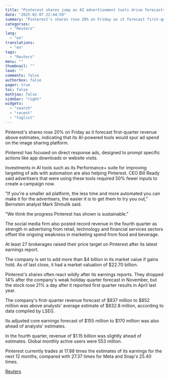 ```yaml
---
title: "Pinterest shares jump as AI advertisement tools drive forecasts"
date: "2025-02-07 22:44:59"
summary: "Pinterest's shares rose 20% on Friday as it forecast first-quarter revenue above estimates, indicating that its AI-powered tools would spur ad spend on the image sharing platform.Pinterest has focused on direct response ads, designed to prompt specific actions like app downloads or website visits.Investments in AI tools such as its..."
categories:
  - "Reuters"
lang:
  - "en"
translations:
  - "en"
tags:
  - "Reuters"
menu: ""
thumbnail: ""
lead: ""
comments: false
authorbox: false
pager: true
toc: false
mathjax: false
sidebar: "right"
widgets:
  - "search"
  - "recent"
  - "taglist"
---
```


Pinterest's shares rose 20% on Friday as it forecast first-quarter revenue above estimates, indicating that its AI-powered tools would spur ad spend on the image sharing platform.

Pinterest has focused on direct response ads, designed to prompt specific actions like app downloads or website visits.

Investments in AI tools such as its Performance+ suite for improving targeting of ads with automation are also helping Pinterest. CEO Bill Ready said advertisers that were using these tools required 50% fewer inputs to create a campaign now.

"If you're a smaller ad platform, the less time and more automated you can make it for the advertisers, the easier it is to get them to try you out," Bernstein analyst Mark Shmulik said.

"We think the progress Pinterest has shown is sustainable."

The social media firm also posted record revenue in the fourth quarter as strength in advertising from retail, technology and financial services sectors offset the ongoing weakness in marketing spend from food and beverage.

At least 27 brokerages raised their price target on Pinterest after its latest earnings report.

The company is set to add more than $4 billion in its market value if gains hold. As of last close, it had a market valuation of $22.70 billion.

Pinterest's shares often react wildly after its earnings reports. They dropped 14% after the company's weak holiday quarter forecast in November, but the stock rose 21% a day after it reported first quarter results in April last year.

The company's first-quarter revenue forecast of $837 million to $852 million was above analysts' average estimate of $832.8 million, according to data compiled by LSEG.

Its adjusted core earnings forecast of $155 million to $170 million was also ahead of analysts' estimates.

In the fourth quarter, revenue of $1.15 billion was slightly ahead of estimates. Global monthly active users were 553 million.

Pinterest currently trades at 17.88 times the estimates of its earnings for the next 12 months, compared with 27.37 times for Meta and Snap's 25.40 times.

[Reuters](https://www.tradingview.com/news/reuters.com,2025:newsml_L4N3OY0YR:0-pinterest-shares-jump-as-ai-advertisement-tools-drive-forecasts/)
